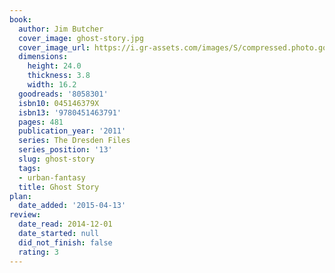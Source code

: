 ```yaml
---
book:
  author: Jim Butcher
  cover_image: ghost-story.jpg
  cover_image_url: https://i.gr-assets.com/images/S/compressed.photo.goodreads.com/books/1329104700l/8058301._SX98_.jpg
  dimensions:
    height: 24.0
    thickness: 3.8
    width: 16.2
  goodreads: '8058301'
  isbn10: 045146379X
  isbn13: '9780451463791'
  pages: 481
  publication_year: '2011'
  series: The Dresden Files
  series_position: '13'
  slug: ghost-story
  tags:
  - urban-fantasy
  title: Ghost Story
plan:
  date_added: '2015-04-13'
review:
  date_read: 2014-12-01
  date_started: null
  did_not_finish: false
  rating: 3
---
```

